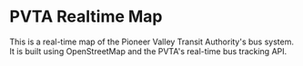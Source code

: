 # PVTA Realtime Map

This is a real-time map of the Pioneer Valley Transit Authority's bus system. It is built using OpenStreetMap and the PVTA's real-time bus tracking API.
